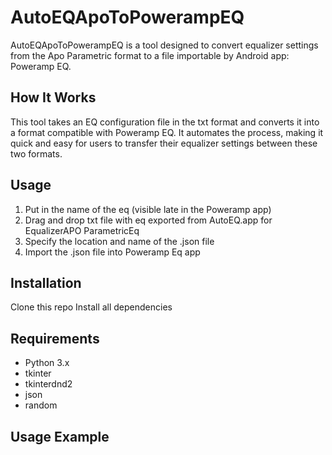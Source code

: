 # AutoEQApoToPowerampEQ

AutoEQApoToPowerampEQ is a tool designed to convert equalizer settings from the Apo Parametric format to a file importable by Android app: Poweramp EQ.

## How It Works

This tool takes an EQ configuration file in the txt format and converts it into a format compatible with Poweramp EQ. It automates the process, making it quick and easy for users to transfer their equalizer settings between these two formats.

## Usage

1. Put in the name of the eq (visible late in the Poweramp app)
2. Drag and drop txt file with eq exported from AutoEQ.app for EqualizerAPO ParametricEq
3. Specify the location and name of the .json file
4. Import the .json file into Poweramp Eq app

## Installation

Clone this repo
Install all dependencies

## Requirements

- Python 3.x
- tkinter
- tkinterdnd2
- json
- random

## Usage Example

